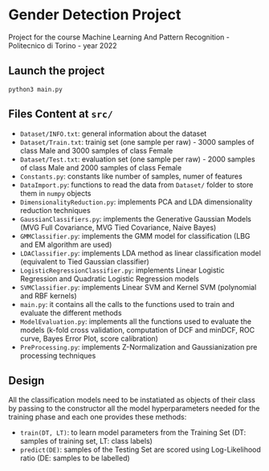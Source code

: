 # Gender Detection Project
Project for the course Machine Learning And Pattern Recognition - Politecnico di Torino - year 2022
## Launch the project
```{python}
python3 main.py
```
## Files Content at `src/`
- `Dataset/INFO.txt`: general information about the dataset
- `Dataset/Train.txt`: trainig set (one sample per raw) - 3000 samples of class Male and 3000 samples of class Female
- `Dataset/Test.txt`: evaluation set (one sample per raw) - 2000 samples of class Male and 2000 samples of class Female
- `Constants.py`: constants like number of samples, numer of features
- `DataImport.py`: functions to read the data from `Dataset/` folder to store them in `numpy` objects
- `DimensionalityReduction.py`: implements PCA and LDA dimensionality reduction techniques
- `GaussianClassifiers.py`: implements the Generative Gaussian Models (MVG Full Covariance, MVG Tied Covariance, Naive Bayes)
- `GMMClassifier.py`: implements the GMM model for classification (LBG and EM algorithm are used)
- `LDAClassifier.py`: implements LDA method as linear classification model (equivalent to Tied Gaussian classifier)
- `LogisticRegressionClassifier.py`: implements Linear Logistic Regression and Quadratic Logistic Regression models
- `SVMClassifier.py`: implements Linear SVM and Kernel SVM (polynomial and RBF kernels)
- `main.py`: it contains all the calls to the functions used to train and evaluate the different methods
- `ModelEvaluation.py`: implements all the functions used to evaluate the models (k-fold cross validation, computation of DCF and minDCF,
  ROC curve, Bayes Error Plot, score calibration)
- `PreProcessing.py`: implements Z-Normalization and Gaussianization pre processing techniques
  
## Design
All the classification models need to be instatiated as objects of their class by passing to the constructor all the model hyperparameters
needed for the training phase and each one provides these methods:
- `train(DT, LT)`: to learn model parameters from the Training Set (DT: samples of training set, LT: class labels)
- `predict(DE)`: samples of the Testing Set are scored using Log-Likelihood ratio (DE: samples to be labelled)
